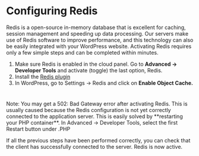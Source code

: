 # Configuring Redis

Redis is a open-source in-memory database that is excellent for caching, session management and speeding up data processing. Our servers make use of Redis software to improve performance, and this technology can also be easily integrated with your WordPress website. Activating Redis requires only a few simple steps and can be completed within minutes.


1. Make sure Redis is enabled in the cloud panel. Go to **Advanced → Developer Tools** and activate (toggle) the last option, Redis.
2. Install the [Redis plugin](https://wordpress.org/plugins/redis-cache/) 
3. In WordPress, go to Settings → Redis and click on **Enable Object Cache.**

<br>


<div class="warning custom-block" style="padding-top: 8px">
Note: You may get a 502: Bad Gateway error after activating Redis. This is usually caused because the Redis configuration is not yet correctly connected to the application server. 
This is easily solved by **restarting your PHP container**. In Advanced → Developer Tools, select the first Restart button under .PHP 
</div>




If all the previous steps have been performed correctly, you can check that the client has successfully connected to the server. Redis is now active.

